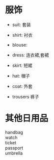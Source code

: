 # 服饰
* suit: 套装  
* shirt: 衬衣  
* blouse:   

* dress: 连衣裙,套裙  
* skirt: 短裙  

* hat: 帽子  
* coat: 外套  

* trousers 裤子  

# 其他日用品 
handbag  
watch  
ticket  
passport  
umbrella  